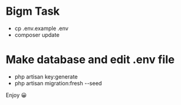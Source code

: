 # Bigm Task

- cp .env.example .env
- composer update

# Make database and edit .env file

- php artisan key:generate
- php artisan migration:fresh --seed

Enjoy :grinning:
